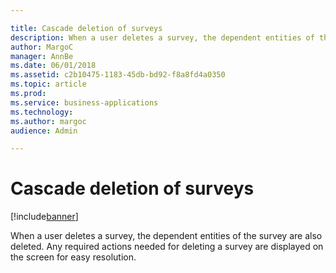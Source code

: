 ```yaml
---

title: Cascade deletion of surveys
description: When a user deletes a survey, the dependent entities of the survey are also deleted.
author: MargoC
manager: AnnBe
ms.date: 06/01/2018
ms.assetid: c2b10475-1183-45db-bd92-f8a8fd4a0350
ms.topic: article
ms.prod: 
ms.service: business-applications
ms.technology: 
ms.author: margoc
audience: Admin

---
```

#  Cascade deletion of surveys 




[!include[banner](../../includes/banner.md)]

When a user deletes a survey, the dependent entities of the survey are also
deleted. Any required actions needed for deleting a survey are displayed on the
screen for easy resolution.
